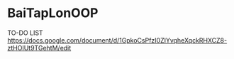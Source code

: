 # BaiTapLonOOP
TO-DO LIST
https://docs.google.com/document/d/1GpkoCsPfzI0ZIYvqheXqckRHXCZ8-ztHOIUt9TGehtM/edit
